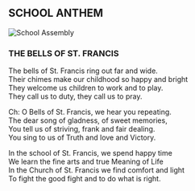 ## SCHOOL ANTHEM

![School Assembly](/images/School_Anthem.jpg)

### THE BELLS OF ST. FRANCIS

The bells of St. Francis ring out far and wide.  
Their chimes make our childhood so happy and bright  
They welcome us children to work and to play.  
They call us to duty, they call us to pray.  

Ch: O Bells of St. Francis, we hear you repeating.  
The dear song of gladness, of sweet memories,  
You tell us of striving, frank and fair dealing.  
You sing to us of Truth and love and Victory.  

In the school of St. Francis, we spend happy time  
We learn the fine arts and true Meaning of Life  
In the Church of St. Francis we find comfort and light  
To fight the good fight and to do what is right.  
